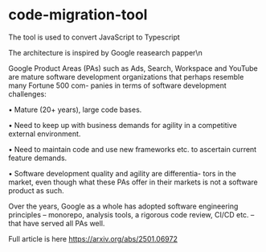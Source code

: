 # code-migration-tool

The tool is used to convert JavaScript to Typescript

The architecture is inspired by Google reasearch papper\n

Google Product Areas (PAs) such as Ads, Search,
Workspace and YouTube are mature software development
organizations that perhaps resemble many Fortune 500 com-
panies in terms of software development challenges:

• Mature (20+ years), large code bases.

• Need to keep up with business demands for agility in a
competitive external environment.

• Need to maintain code and use new frameworks etc. to
ascertain current feature demands.

• Software development quality and agility are differentia-
tors in the market, even though what these PAs offer in
their markets is not a software product as such.

Over the years, Google as a whole has adopted software
engineering principles – monorepo, analysis tools, a rigorous
code review, CI/CD etc. – that have served all PAs well.

Full article is here
https://arxiv.org/abs/2501.06972
